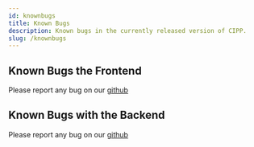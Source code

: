 ```yaml
---
id: knownbugs
title: Known Bugs
description: Known bugs in the currently released version of CIPP.
slug: /knownbugs
---
```


## Known Bugs the Frontend

Please report any bug on our [github](https://github.com/KelvinTegelaar)

## Known Bugs with the Backend

Please report any bug on our [github](https://github.com/KelvinTegelaar)
